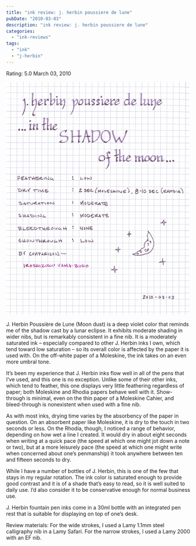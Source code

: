 ```yaml
---
title: "ink review: j. herbin poussiere de lune"
pubDate: "2010-03-03"
description: "ink review: j. herbin poussiere de lune"
categories:
  - "ink-reviews"
tags:
  - "ink"
  - "j-herbin"
---
```


Rating: 5.0
March 03, 2010

![](lune.jpg)

J. Herbin Poussière de Lune (Moon dust) is a deep violet color that reminds me of the shadow cast by a lunar eclipse. It exhibits moderate shading in wider nibs, but is remarkably consistent in a fine nib. It is a moderately saturated ink – especially compared to other J. Herbin inks I own, which tend toward low saturation – so its overall color is affected by the paper it is used with. On the off-white paper of a Moleskine, the ink takes on an even more umbral tone.

It’s been my experience that J. Herbin inks flow well in all of the pens that I’ve used, and this one is no exception. Unlike some of their other inks, which tend to feather, this one displays very little feathering regardless of paper; both Moleskine and Rhodia papers behave well with it. Show-through is minimal, even on the thin paper of a Moleskine Cahier, and bleed-through is nonexistent when used with a fine nib.

As with most inks, drying time varies by the absorbency of the paper in question. On an absorbent paper like Moleskine, it is dry to the touch in two seconds or less. On the Rhodia, though, I noticed a range of behavior, depending on how wet a line I created. It would dry in about eight seconds when writing at a quick pace (the speed at which one might jot down a note or two), but at a more leisurely pace (the speed at which one might write when concerned about one’s penmanship) it took anywhere between ten and fifteen seconds to dry.

While I have a number of bottles of J. Herbin, this is one of the few that stays in my regular rotation. The ink color is saturated enough to provide good contrast and it is of a shade that’s easy to read, so it is well suited to daily use. I’d also consider it to be conservative enough for normal business use.

J. Herbin fountain pen inks come in a 30ml bottle with an integrated pen rest that is suitable for displaying on top of one’s desk.

Review materials: For the wide strokes, I used a Lamy 1.1mm steel calligraphy nib in a Lamy Safari. For the narrow strokes, I used a Lamy 2000 with an EF nib.
